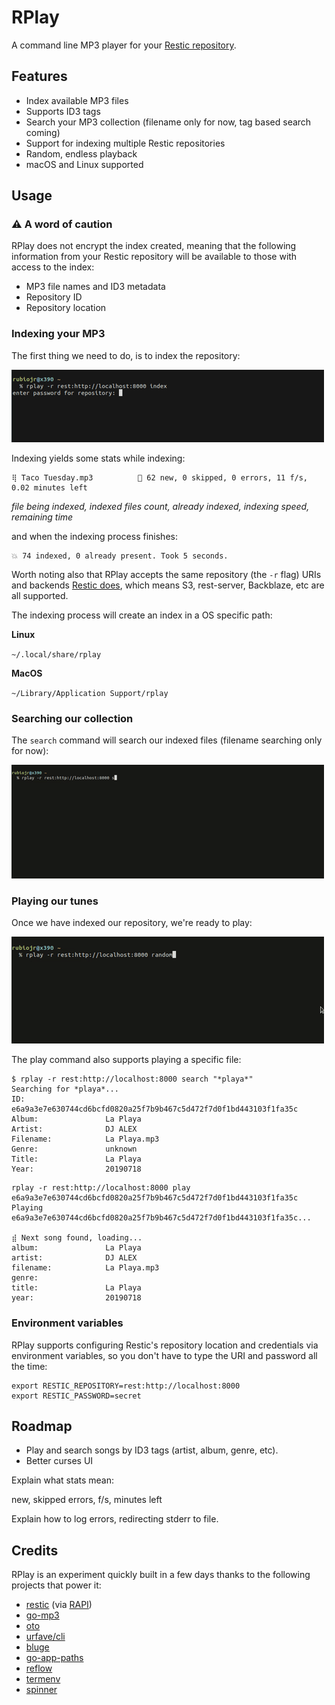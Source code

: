 # RPlay

A command line MP3 player for your [Restic repository](https://restic.net).

## Features

* Index available MP3 files
* Supports ID3 tags
* Search your MP3 collection (filename only for now, tag based search coming)
* Support for indexing multiple Restic repositories
* Random, endless playback
* macOS and Linux supported

## Usage

### ⚠️ A word of caution

RPlay does not encrypt the index created, meaning that the following information from your Restic repository will be available to those with access to the index:

* MP3 file names and ID3 metadata
* Repository ID
* Repository location

### Indexing your MP3

The first thing we need to do, is to index the repository:

![](docs/images/rplay-index.gif)

Indexing yields some stats while indexing:

```
⢿ Taco Tuesday.mp3          🎯 62 new, 0 skipped, 0 errors, 11 f/s, 0.02 minutes left
```

_file being indexed, indexed files count, already indexed, indexing speed, remaining time_

and when the indexing process finishes:

```
💥 74 indexed, 0 already present. Took 5 seconds.
```

Worth noting also that RPlay accepts the same repository (the `-r` flag) URIs and backends [Restic does](https://restic.readthedocs.io/en/stable/030_preparing_a_new_repo.html), which means S3, rest-server, Backblaze, etc are all supported.

The indexing process will create an index in a OS specific path:

**Linux**

`~/.local/share/rplay`

**MacOS**

`~/Library/Application Support/rplay`

### Searching our collection

The `search` command will search our indexed files (filename searching only for now):

![](docs/images/rplay-search.gif)

### Playing our tunes

Once we have indexed our repository, we're ready to play:

![](docs/images/rplay-random.gif)

The play command also supports playing a specific file:

```
$ rplay -r rest:http://localhost:8000 search "*playa*"
Searching for *playa*...
ID:                  e6a9a3e7e630744cd6bcfd0820a25f7b9b467c5d472f7d0f1bd443103f1fa35c
Album:               La Playa
Artist:              DJ ALEX
Filename:            La Playa.mp3
Genre:               unknown
Title:               La Playa
Year:                20190718
```

```
rplay -r rest:http://localhost:8000 play e6a9a3e7e630744cd6bcfd0820a25f7b9b467c5d472f7d0f1bd443103f1fa35c
Playing e6a9a3e7e630744cd6bcfd0820a25f7b9b467c5d472f7d0f1bd443103f1fa35c...

⣾ Next song found, loading...
album:               La Playa
artist:              DJ ALEX
filename:            La Playa.mp3
genre:
title:               La Playa
year:                20190718
```

### Environment variables

RPlay supports configuring Restic's repository location and credentials via environment variables, so you don't have to type the URI and password all the time:

```
export RESTIC_REPOSITORY=rest:http://localhost:8000
export RESTIC_PASSWORD=secret
```

## Roadmap

* Play and search songs by ID3 tags (artist, album, genre, etc).
* Better curses UI


Explain what stats mean:

new, skipped errors, f/s, minutes left

Explain how to log errors, redirecting stderr to file.

## Credits

RPlay is an experiment quickly built in a few days thanks to the following projects that power it:

* [restic](https://restic.net) (via [RAPI](https://github.com/rubiojr/rapi))
* [go-mp3](https://github.com/hajimehoshi/go-mp3)
* [oto](https://github.com/hajimehoshi/go-mp3)
* [urfave/cli](https://github.com/urfave/cli/blob/master/docs/v2/manual.md)
* [bluge](https://github.com/blugelabs/bluge)
* [go-app-paths](https://github.com/muesli/go-app-paths)
* [reflow](https://github.com/muesli/reflow)
* [termenv](https://github.com/muesli/termenv)
* [spinner](https://github.com/briandowns/spinner)
